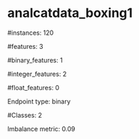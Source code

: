 # analcatdata_boxing1

#instances: 120

#features: 3

  #binary_features: 1

  #integer_features: 2

  #float_features: 0

Endpoint type: binary

#Classes: 2

Imbalance metric: 0.09

